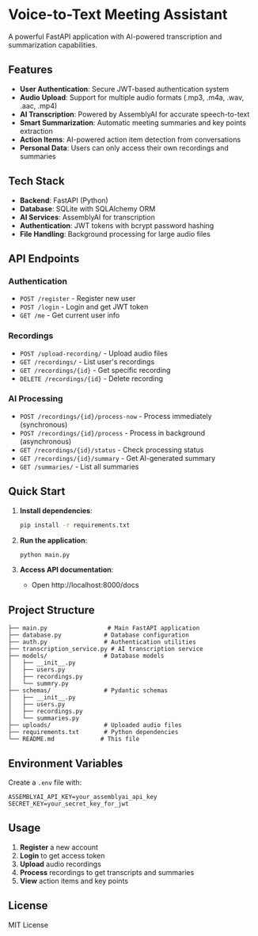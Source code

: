 # Voice-to-Text Meeting Assistant

A powerful FastAPI application with AI-powered transcription and summarization capabilities.

## Features

- **User Authentication**: Secure JWT-based authentication system
- **Audio Upload**: Support for multiple audio formats (.mp3, .m4a, .wav, .aac, .mp4)
- **AI Transcription**: Powered by AssemblyAI for accurate speech-to-text
- **Smart Summarization**: Automatic meeting summaries and key points extraction
- **Action Items**: AI-powered action item detection from conversations
- **Personal Data**: Users can only access their own recordings and summaries

## Tech Stack

- **Backend**: FastAPI (Python)
- **Database**: SQLite with SQLAlchemy ORM
- **AI Services**: AssemblyAI for transcription
- **Authentication**: JWT tokens with bcrypt password hashing
- **File Handling**: Background processing for large audio files

## API Endpoints

### Authentication
- `POST /register` - Register new user
- `POST /login` - Login and get JWT token
- `GET /me` - Get current user info

### Recordings
- `POST /upload-recording/` - Upload audio files
- `GET /recordings/` - List user's recordings
- `GET /recordings/{id}` - Get specific recording
- `DELETE /recordings/{id}` - Delete recording

### AI Processing
- `POST /recordings/{id}/process-now` - Process immediately (synchronous)
- `POST /recordings/{id}/process` - Process in background (asynchronous)
- `GET /recordings/{id}/status` - Check processing status
- `GET /recordings/{id}/summary` - Get AI-generated summary
- `GET /summaries/` - List all summaries

## Quick Start

1. **Install dependencies**:
   ```bash
   pip install -r requirements.txt
   ```

2. **Run the application**:
   ```bash
   python main.py
   ```

3. **Access API documentation**:
   - Open http://localhost:8000/docs

## Project Structure

```
├── main.py                 # Main FastAPI application
├── database.py            # Database configuration
├── auth.py                # Authentication utilities
├── transcription_service.py # AI transcription service
├── models/                # Database models
│   ├── __init__.py
│   ├── users.py
│   ├── recordings.py
│   └── summry.py
├── schemas/               # Pydantic schemas
│   ├── __init__.py
│   ├── users.py
│   ├── recordings.py
│   └── summaries.py
├── uploads/               # Uploaded audio files
├── requirements.txt       # Python dependencies
└── README.md             # This file
```

## Environment Variables

Create a `.env` file with:
```
ASSEMBLYAI_API_KEY=your_assemblyai_api_key
SECRET_KEY=your_secret_key_for_jwt
```

## Usage

1. **Register** a new account
2. **Login** to get access token
3. **Upload** audio recordings
4. **Process** recordings to get transcripts and summaries
5. **View** action items and key points

## License

MIT License
